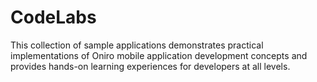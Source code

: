 # CodeLabs

This collection of sample applications demonstrates practical implementations of Oniro mobile application development concepts and provides hands-on learning experiences for developers at all levels.
